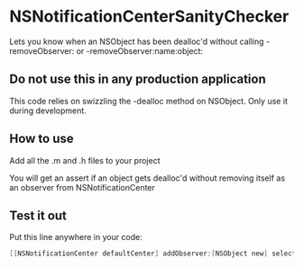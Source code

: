 # NSNotificationCenterSanityChecker
Lets you know when an NSObject has been dealloc'd without calling -removeObserver: or -removeObserver:name:object:

## Do not use this in any production application
This code relies on swizzling the -dealloc method on NSObject. Only use it during development.

## How to use
Add all the .m and .h files to your project

You will get an assert if an object gets dealloc'd without removing itself as an observer from NSNotificationCenter

## Test it out
Put this line anywhere in your code:
```objective-c
[[NSNotificationCenter defaultCenter] addObserver:[NSObject new] selector:@selector(description) name:@"SomeNotification" object:nil];
```
